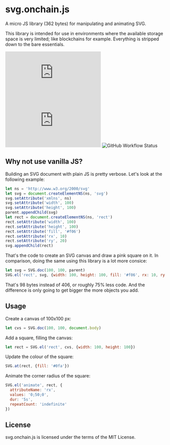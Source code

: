 # svg.onchain.js
A micro JS library (362 bytes) for manipulating and animating SVG.

This library is intended for use in environments where the available storage
space is very limited; like blockchains for example. Everything is stripped down
to the bare essentials.

![GitHub](https://img.shields.io/github/license/onchainjs/svg.onchain.js)
![GitHub tag (latest SemVer)](https://img.shields.io/github/v/tag/onchainjs/svg.onchain.js)
![GitHub Workflow Status](https://img.shields.io/github/workflow/status/onchainjs/svg.onchain.js/svg.onchain.js%20CI)

## Why not use vanilla JS?
Building an SVG document with plain JS is pretty verbose. Let's look at the 
following example:

```js
let ns = 'http://www.w3.org/2000/svg'
let svg = document.createElementNS(ns, 'svg')
svg.setAttribute('xmlns', ns)
svg.setAttribute('width', 100)
svg.setAttribute('height', 100)
parent.appendChild(svg)
let rect = document.createElementNS(ns, 'rect')
rect.setAttribute('width', 100)
rect.setAttribute('height', 100)
rect.setAttribute('fill', '#f06')
rect.setAttribute('rx', 10)
rect.setAttribute('ry', 20)
svg.appendChild(rect)
```

That's the code to create an SVG canvas and draw a pink square on it. In
comparison, doing the same using this library is a lot more consice:

```js
let svg = SVG.doc(100, 100, parent)
SVG.el('rect', svg, {width: 100, height: 100, fill: '#f06', rx: 10, ry: 20})
```

That's 98 bytes instead of 406, or roughly 75% less code. And the difference is
only going to get bigger the more objects you add.

## Usage
Create a canvas of 100x100 px:

```js
let cvs = SVG.doc(100, 100, document.body)
```

Add a square, filling the canvas:

```js
let rect = SVG.el('rect', cvs, {width: 100, height: 100})
```

Update the colour of the square:

```js
SVG.at(rect, {fill: '#0fa'})
```

Animate the corner radius of the square:

```js
SVG.el('animate', rect, {
  attributeName: 'rx',
  values: '0;50;0',
  dur: '5s',
  repeatCount: 'indefinite'
})
```

## License
svg.onchain.js is licensed under the terms of the MIT License.
